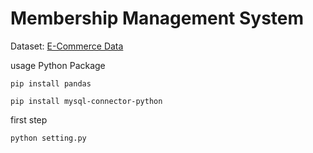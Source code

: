 # Membership Management System

Dataset: [E-Commerce Data](https://www.kaggle.com/datasets/benroshan/ecommerce-data?select=Sales+target.csv)

usage Python Package

```
pip install pandas

pip install mysql-connector-python
```

first step

```
python setting.py
```
